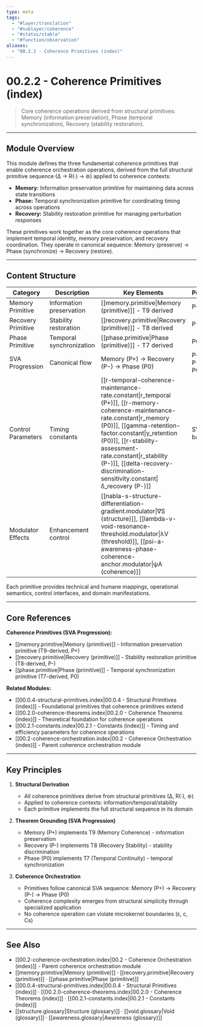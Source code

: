 ```yaml
---
type: meta
tags:
  - "#layer/translation"
  - "#sublayer/coherence"
  - "#status/stable"
  - "#function/observation"
aliases:
  - "00.2.2 - Coherence Primitives (index)"
---
```


# 00.2.2 - Coherence Primitives (index)

> Core coherence operations derived from structural primitives: Memory (information preservation), Phase (temporal synchronization), Recovery (stability restoration).

---

## Module Overview

This module defines the three fundamental coherence primitives that enable coherence orchestration operations, derived from the full structural primitive sequence (∆ → R(·) → ⊚) applied to coherence contexts:

- **Memory:** Information preservation primitive for maintaining data across state transitions
- **Phase:** Temporal synchronization primitive for coordinating timing across operations
- **Recovery:** Stability restoration primitive for managing perturbation responses

These primitives work together as the core coherence operations that implement temporal identity, memory preservation, and recovery coordination. They operate in canonical sequence: Memory (preserve) → Phase (synchronize) → Recovery (restore).

---

## Content Structure

| Category | Description | Key Elements | Polarity |
|----------|-------------|--------------|----------|
| Memory Primitive | Information preservation | [[memory.primitive\|Memory (primitive)]] - T9 derived | P+ |
| Recovery Primitive | Stability restoration | [[recovery.primitive\|Recovery (primitive)]] - T8 derived | P- |
| Phase Primitive | Temporal synchronization | [[phase.primitive\|Phase (primitive)]] - T7 derived | P0 |
| SVA Progression | Canonical flow | Memory (P+) → Recovery (P-) → Phase (P0) | P+ → P- → P0 |
| Control Parameters | Timing constants | [[r-temporal-coherence-maintenance-rate.constant\|r_temporal (P+)]], [[r-memory-coherence-maintenance-rate.constant\|r_memory (P0)]], [[gamma-retention-factor.constant\|γ_retention (P0)]], [[r-stability-assessment-rate.constant\|r_stability (P-)]], [[delta-recovery-discrimination-sensitivity.constant\|δ_recovery (P-)]] | SVA balance |
| Modulator Effects | Enhancement control | [[nabla-s-structure-differentiation-gradient.modulator\|∇S (structure)]], [[lambda-v-void-resonance-threshold.modulator\|λV (threshold)]], [[psi-a-awareness-phase-coherence-anchor.modulator\|ψA (coherence)]] |

Each primitive provides technical and humane mappings, operational semantics, control interfaces, and domain manifestations.

---

## Core References

**Coherence Primitives (SVA Progression):**
- [[memory.primitive\|Memory (primitive)]] - Information preservation primitive (T9-derived, P+)
- [[recovery.primitive\|Recovery (primitive)]] - Stability restoration primitive (T8-derived, P-)
- [[phase.primitive\|Phase (primitive)]] - Temporal synchronization primitive (T7-derived, P0)

**Related Modules:**
- [[00.0.4-structural-primitives.index\|00.0.4 - Structural Primitives (index)]] - Foundational primitives that coherence primitives extend
- [[00.2.0-coherence-theorems.index\|00.2.0 - Coherence Theorems (index)]] - Theoretical foundation for coherence operations
- [[00.2.1-constants.index\|00.2.1 - Constants (index)]] - Timing and efficiency parameters for coherence operations
- [[00.2-coherence-orchestration.index\|00.2 - Coherence Orchestration (index)]] - Parent coherence orchestration module

---

## Key Principles

1. **Structural Derivation**
   - All coherence primitives derive from structural primitives (∆, R(·), ⊚)
   - Applied to coherence contexts: information/temporal/stability
   - Each primitive implements the full structural sequence in its domain

2. **Theorem Grounding (SVA Progression)**
   - Memory (P+) implements T9 (Memory Coherence) - information preservation
   - Recovery (P-) implements T8 (Recovery Stability) - stability discrimination
   - Phase (P0) implements T7 (Temporal Continuity) - temporal synchronization

3. **Coherence Orchestration**
   - Primitives follow canonical SVA sequence: Memory (P+) → Recovery (P-) → Phase (P0)
   - Coherence complexity emerges from structural simplicity through specialized application
   - No coherence operation can violate microkernel boundaries (ε, c, Cs)

---

## See Also

- [[00.2-coherence-orchestration.index\|00.2 - Coherence Orchestration (index)]] - Parent coherence orchestration module
- [[memory.primitive\|Memory (primitive)]] · [[recovery.primitive\|Recovery (primitive)]] · [[phase.primitive\|Phase (primitive)]]
- [[00.0.4-structural-primitives.index\|00.0.4 - Structural Primitives (index)]] · [[00.2.0-coherence-theorems.index\|00.2.0 - Coherence Theorems (index)]] · [[00.2.1-constants.index\|00.2.1 - Constants (index)]]
- [[structure.glossary\|Structure (glossary)]] · [[void.glossary\|Void (glossary)]] · [[awareness.glossary\|Awareness (glossary)]]